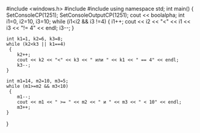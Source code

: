#include <windows.h>
#include <iostream>
#include <string>
using namespace std;
int main()
{
    SetConsoleCP(1251);
    SetConsoleOutputCP(1251);
    cout << boolalpha;
    int i1=0, i2=10, i3=10;
    while (i1<i2 && i3 !=4)
    {
        i1++;
        cout << i2 << "<" << i1 << i3 << "!= 4" << endl;
        i3--;
    }
    
    int k1=1, k2=6, k3=8;
    while (k2<k3 || k1==4)
     {
        k2++;
        cout << k2 << "<" << k3 << " или " << k1 << " == 4" << endl;
        k3--;
    }
    
    int m1=14, m2=10, m3=5;
    while (m1>=m2 && m3<10)
     {
        m1--;
        cout << m1 << " >= " << m2 << " и " << m3 << " < 10" << endl;
        m3++;
    }
}

